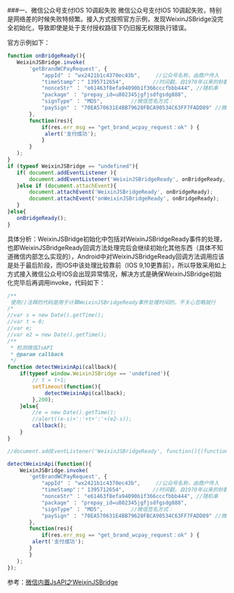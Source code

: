 ###一、微信公众号支付IOS 10调起失败
微信公众号支付IOS 10调起失败，特别是网络差的时候失败特频繁。接入方式按照官方示例，发现WeixinJSBridge没完全初始化，导致即使是处于支付授权路径下仍旧报无权限执行错误。

官方示例如下：
```javascript
function onBridgeReady(){
   WeixinJSBridge.invoke(
       'getBrandWCPayRequest', {
           "appId" ： "wx2421b1c4370ec43b",     //公众号名称，由商户传入     
           "timeStamp"：" 1395712654",         //时间戳，自1970年以来的秒数     
           "nonceStr" ： "e61463f8efa94090b1f366cccfbbb444", //随机串     
           "package" ： "prepay_id=u802345jgfjsdfgsdg888",     
           "signType" ： "MD5",         //微信签名方式：     
           "paySign" ： "70EA570631E4BB79628FBCA90534C63FF7FADD89" //微信签名 
       },
       function(res){     
           if(res.err_msg == "get_brand_wcpay_request：ok" ) {
           	alert('支付成功');
           }
       }
   ); 
}
if (typeof WeixinJSBridge == "undefined"){
   if( document.addEventListener ){
       document.addEventListener('WeixinJSBridgeReady', onBridgeReady, false);
   }else if (document.attachEvent){
       document.attachEvent('WeixinJSBridgeReady', onBridgeReady); 
       document.attachEvent('onWeixinJSBridgeReady', onBridgeReady);
   }
}else{
   onBridgeReady();
}
```
具体分析：WeixinJSBridge初始化中包括对WeixinJSBridgeReady事件的处理，也即WeixinJSBridgeReady回调方法处理完后会继续初始化其他东西（具体不知道微信内部怎么实现的），Android中对WeixinJSBridgeReady回调方法调用应该是处于最后阶段，而IOS中该处理比较靠前（IOS 9,10更靠前），所以导致采用如上方式接入微信公众号IOS会出现异常情况，解决方式是确保WeixinJSBridge初始化完毕后再调用invoke，代码如下：

```javascript
/**
 使用//注释的代码是用于计算WeixinJSBridgeReady事件处理时间的，不关心忽略就行
/*
//var s = new Date().getTime();
//var t = 0;
//var e;
//var e2 = new Date().getTime();
/**
 * 检测微信JsAPI
 * @param callback
 */
function detectWeixinApi(callback){
    if(typeof window.WeixinJSBridge == 'undefined'){
    	// t = t+1;
        setTimeout(function(){
            detectWeixinApi(callback);
        },200);
    }else{
    	//e = new Date().getTime();
        //alert((e-s)+':'+t+':'+(e2-s));
        callback();
    }
}

//document.addEventListener('WeixinJSBridgeReady', function(){(function(dur){var startTime = new Date();while (new Date() - startTime < dur);})(5000);e2 = new Date().getTime();alert(e2-s);},false); 

detectWeixinApi(function(){
    WeixinJSBridge.invoke(
       'getBrandWCPayRequest', {
           "appId" ： "wx2421b1c4370ec43b",     //公众号名称，由商户传入     
           "timeStamp"：" 1395712654",         //时间戳，自1970年以来的秒数     
           "nonceStr" ： "e61463f8efa94090b1f366cccfbbb444", //随机串     
           "package" ： "prepay_id=u802345jgfjsdfgsdg888",     
           "signType" ： "MD5",         //微信签名方式：     
           "paySign" ： "70EA570631E4BB79628FBCA90534C63FF7FADD89" //微信签名 
       },
       function(res){     
           if(res.err_msg == "get_brand_wcpay_request：ok" ) {
		alert('支付成功');
	   }
       }
   ); 
});
```
参考：[微信内置JsAPI之WeixinJSBridge](https://www.baidufe.com/item/cf5d14486fac3644e209.html)
